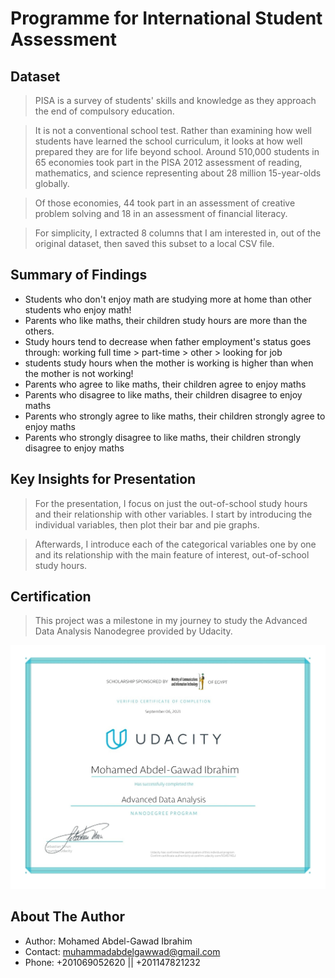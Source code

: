 # Programme for International Student Assessment

## Dataset

> PISA is a survey of students' skills and knowledge as they approach the end of compulsory education. 

> It is not a conventional school test. Rather than examining how well students have learned the school curriculum, it looks at how well prepared they are for life beyond school. Around 510,000 students in 65 economies took part in the PISA 2012 assessment of reading, mathematics, and science representing about 28 million 15-year-olds globally. 

> Of those economies, 44 took part in an assessment of creative problem solving and 18 in an assessment of financial literacy. 

> For simplicity, I extracted 8 columns that I am interested in, out of the original dataset, then saved this subset to a local CSV file.

## Summary of Findings

* Students who don't enjoy math are studying more at home than other students who enjoy math!
* Parents who like maths, their children study hours are more than the others.
* Study hours tend to decrease when father employment's status goes through:
working full time > part-time > other > looking for job
* students study hours when the mother is working is higher than when the mother is not working!
* Parents who agree to like maths, their children agree to enjoy maths
* Parents who disagree to like maths, their children disagree to enjoy maths
* Parents who strongly agree to like maths, their children strongly agree to enjoy maths
* Parents who strongly disagree to like maths, their children strongly disagree to enjoy maths

## Key Insights for Presentation

> For the presentation, I focus on just the out-of-school study hours and their relationship with other variables. I start by introducing the individual variables, then plot their bar and pie graphs.

> Afterwards, I introduce each of the categorical variables one by one and its relationship with the main feature of interest, out-of-school study hours.

## Certification

> This project was a milestone in my journey to study the Advanced Data Analysis Nanodegree provided by Udacity.

[![Advanced Data Analysis Nanodegree by Udacity](Udacity_Nanodegree_Graduation_Certificate.jpg)](https://confirm.udacity.com/5G4S74GJ "Advanced Data Analysis Nanodegree by Udacity")



## About The Author

* Author: Mohamed Abdel-Gawad Ibrahim
* Contact: muhammadabdelgawwad@gmail.com
* Phone: +201069052620 || +201147821232
